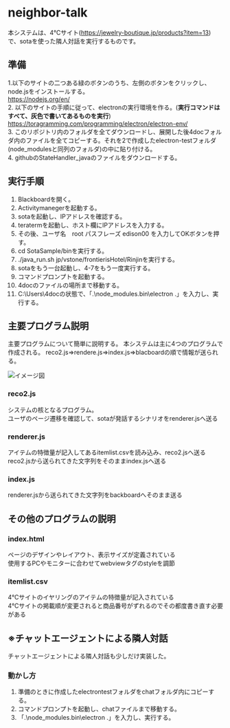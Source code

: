 # neighbor-talk
本システムは、4℃サイト(https://jewelry-boutique.jp/products?item=13)  
で、sotaを使った隣人対話を実行するものです。

## 準備
1.以下のサイトの二つある緑のボタンのうち、左側のボタンをクリックし、node.jsをインストールする。  
https://nodejs.org/en/  
2. 以下のサイトの手順に従って、electronの実行環境を作る。(**実行コマンドはすべて、灰色で書いてあるものを実行**)    
https://toragramming.com/programming/electron/electron-env/  
3. このリポジトリ内のフォルダを全てダウンロードし、展開した後4docフォルダ内のファイルを全てコピーする。それを2で作成したelectron-testフォルダ(node_modulesと同列のフォルダ)の中に貼り付ける。  
4. githubのStateHandler_javaのファイルをダウンロードする。

## 実行手順 
1. Blackboardを開く。  
2. Activitymanegerを起動する。  
3. sotaを起動し、IPアドレスを確認する。  
4. teratermを起動し、ホスト欄にIPアドレスを入力する。  
5. その後、ユーザ名　root パスフレーズ edison00 を入力してOKボタンを押す。　　
6. cd SotaSample/binを実行する。  　　
7. ./java_run.sh jp/vstone/frontierisHotel/Rinjinを実行する。    
8. sotaをもう一台起動し、4-7をもう一度実行する。  　　
9. コマンドプロンプトを起動する。  
10. 4docのファイルの場所まで移動する。  
11. C:\Users\4docの状態で、「.\node_modules\.bin\electron .」を入力し、実行する。

## 主要プログラム説明
主要プログラムについて簡単に説明する。
本システムは主に4つのプログラムで作成される。
reco2.js⇒rendere.js⇒index.js⇒blacboardの順で情報が送られる。  

![イメージ図](https://i.imgur.com/mb7drF7.jpg)

### reco2.js
システムの核となるプログラム。  
ユーザのページ遷移を確認して、sotaが発話するシナリオをrenderer.jsへ送る   

### renderer.js
アイテムの特徴量が記入してあるitemlist.csvを読み込み、reco2.jsへ送る 
reco2.jsから送られてきた文字列をそのままindex.jsへ送る  

### index.js
renderer.jsから送られてきた文字列をbackboardへそのまま送る  

## その他のプログラムの説明
### index.html
ページのデザインやレイアウト、表示サイズが定義されている  
使用するPCやモニターに合わせてwebviewタグのstyleを調節

### itemlist.csv
4℃サイトのイヤリングのアイテムの特徴量が記入されている  
4℃サイトの掲載順が変更されると商品番号がずれるのでその都度書き直す必要がある


## ※チャットエージェントによる隣人対話
チャットエージェントによる隣人対話も少しだけ実装した。  
### 動かし方
1. 準備のときに作成したelectrontestフォルダをchatフォルダ内にコピーする。  
2. コマンドプロンプトを起動し、chatファイルまで移動する。  
3. 「.\node_modules\.bin\electron .」を入力し、実行する。



